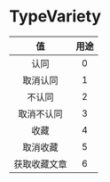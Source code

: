 # TypeVariety
| 值 | 用途 | 
|:----:|:----:|
| 认同 | 0 |
| 取消认同 | 1 |
| 不认同 | 2 |
| 取消不认同 | 3 |
| 收藏 | 4 |
| 取消收藏 | 5 |
| 获取收藏文章 | 6 |